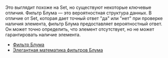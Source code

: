 Это выглядит похоже на Set, но существуют некоторые ключевые отличия. Фильтр Блума — это вероятностная структура данных. В отличие от Set, которая дает точный ответ "да" или "нет" при проверке наличия элемента, фильтр Блума предоставляет вероятностный ответ. Он может точно определить, что элемент отсутствует, но не может гарантировать наличие элемента.

- [Фильтр Блума](https://habr.com/ru/companies/timeweb/articles/806383/)
- [Элегантная математика фильтров Блума](https://habr.com/ru/companies/ruvds/articles/864354/)